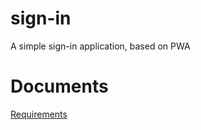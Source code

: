 # sign-in
A simple sign-in application, based on PWA



# Documents  
[Requirements](/documents/Requirements.md)